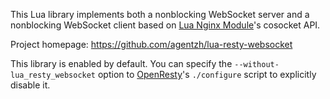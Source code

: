 <!---
    @title         Lua Resty Web Socket Library
    @creator       Yichun Zhang
    @created       2013-09-30 06:20 GMT
    @modifier      Yichun Zhang
    @modifier_link yichun-zhang
    @modified      2013-09-30 06:24 GMT
    @changes       3
--->

This Lua library implements both a nonblocking WebSocket server and a nonblocking WebSocket client based on [Lua Nginx Module](lua-nginx-module.html)'s cosocket API.

Project homepage: https://github.com/agentzh/lua-resty-websocket

This library is enabled by default. You can specify the `--without-lua_resty_websocket` option to [OpenResty](openresty.html)'s `./configure` script to explicitly disable it.
